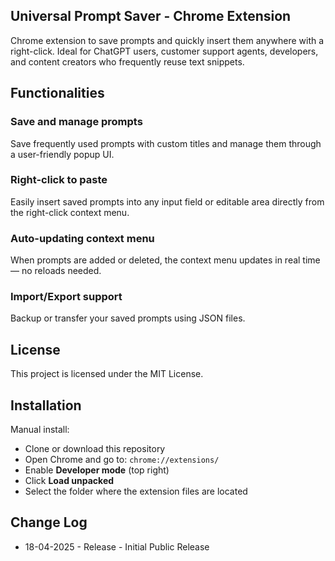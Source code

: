 ## Universal Prompt Saver - Chrome Extension

Chrome extension to save prompts and quickly insert them anywhere with a right-click. Ideal for ChatGPT users, customer support agents, developers, and content creators who frequently reuse text snippets.

## Functionalities

### Save and manage prompts  
Save frequently used prompts with custom titles and manage them through a user-friendly popup UI.


### Right-click to paste  
Easily insert saved prompts into any input field or editable area directly from the right-click context menu.


### Auto-updating context menu  
When prompts are added or deleted, the context menu updates in real time — no reloads needed.


### Import/Export support  
Backup or transfer your saved prompts using JSON files.


## License

This project is licensed under the MIT License.

## Installation

Manual install:

* Clone or download this repository
* Open Chrome and go to: `chrome://extensions/`
* Enable **Developer mode** (top right)
* Click **Load unpacked**
* Select the folder where the extension files are located

## Change Log
* 18-04-2025 - Release - Initial Public Release

